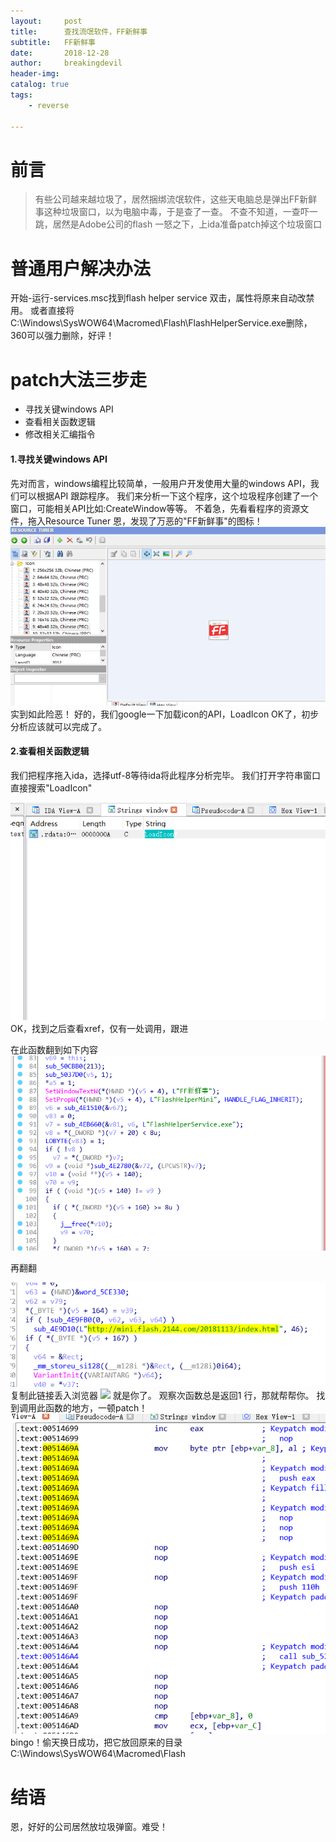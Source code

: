 ```yaml
---
layout:     post
title:      查找流氓软件，FF新鲜事
subtitle:   FF新鲜事
date:       2018-12-28
author:     breakingdevil
header-img: 
catalog: true
tags:
    - reverse
    
---
```


# 前言

> 有些公司越来越垃圾了，居然捆绑流氓软件，这些天电脑总是弹出FF新鲜事这种垃圾窗口，以为电脑中毒，于是查了一查。
> 不查不知道，一查吓一跳，居然是Adobe公司的flash
> 一怒之下，上ida准备patch掉这个垃圾窗口

# 普通用户解决办法
开始-运行-services.msc找到flash helper service 双击，属性将原来自动改禁用。
或者直接将C:\Windows\SysWOW64\Macromed\Flash\FlashHelperService.exe删除，360可以强力删除，好评！


# patch大法三步走

- 寻找关键windows API
- 查看相关函数逻辑
- 修改相关汇编指令

#### 1.寻找关键windows API

先对而言，windows编程比较简单，一般用户开发使用大量的windows API，我们可以根据API 跟踪程序。
我们来分析一下这个程序，这个垃圾程序创建了一个窗口，可能相关API比如:CreateWindow等等。
不着急，先看看程序的资源文件，拖入Resource Tuner
恩，发现了万恶的"FF新鲜事"的图标！
![](https://github.com/breakingdevil/breakingdevil.github.io/raw/master/img/2018-12-28/4.png)
实到如此险恶！
好的，我们google一下加载icon的API，LoadIcon
OK了，初步分析应该就可以完成了。


#### 2.查看相关函数逻辑

我们把程序拖入ida，选择utf-8等待ida将此程序分析完毕。
我们打开字符串窗口直接搜索"LoadIcon"

![](https://github.com/breakingdevil/breakingdevil.github.io/raw/master/img/2018-12-28/1.png)
OK，找到之后查看xref，仅有一处调用，跟进

在此函数翻到如下内容
![](https://github.com/breakingdevil/breakingdevil.github.io/raw/master/img/2018-12-28/2.png)

再翻翻

![](https://github.com/breakingdevil/breakingdevil.github.io/raw/master/img/2018-12-28/6.png)
复制此链接丢入浏览器
![](https://github.com/breakingdevil/breakingdevil.github.io/raw/master/img/2018-12-28/5.png)
就是你了。
观察次函数总是返回1
行，那就帮帮你。
找到调用此函数的地方，一顿patch！
![](https://github.com/breakingdevil/breakingdevil.github.io/raw/master/img/2018-12-28/3.png)
bingo！偷天换日成功，把它放回原来的目录
C:\Windows\SysWOW64\Macromed\Flash

# 结语
恩，好好的公司居然放垃圾弹窗。难受！

